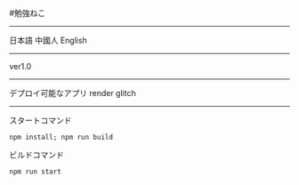 #勉強ねこ
__________
日本語
中國人
English
__________
ver1.0
___________________
デプロイ可能なアプリ
render
glitch
___________________
スタートコマンド
```
npm install; npm run build
```
ビルドコマンド
```
npm run start
```
